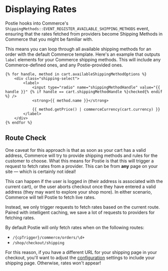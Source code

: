 # Displaying Rates
Postie hooks into Commerce's `ShippingMethods::EVENT_REGISTER_AVAILABLE_SHIPPING_METHODS` event, ensuring that the rates fetched from providers become Shipping Methods in Commerce that you might be familiar with.

This means you can loop through all available shipping methods for an order with the default Commerce template. Here's an example that outputs `label` elements for your Commerce shipping methods. This will include any Commerce-defined ones, and any Postie-provided ones.

```twig
{% for handle, method in cart.availableShippingMethodOptions %}
    <div class="shipping-select">
        <label>
            <input type="radio" name="shippingMethodHandle" value="{{ handle }}" {% if handle == cart.shippingMethodHandle %}checked{% endif %} />
            <strong>{{ method.name }}</strong>

            {{ method.getPrice() | commerceCurrency(cart.currency) }}
        </label>
    </div>
{% endfor %}
```

## Route Check
One caveat for this approach is that as soon as your cart has a valid address, Commerce will try to provide shipping methods and rules for the customer to choose. What this means for Postie is that this will trigger a request to fetch rates from a provider. This can be from **any** page on your site — which is certainly not ideal!

This can happen if the user is logged in (their address is associated with the current cart), or the user aborts checkout once they have entered a valid address (they may want to explore your shop more). In either scenario, Commerce will tell Postie to fetch live rates.

Instead, we only trigger requests to fetch rates based on the current route. Paired with intelligent caching, we save a lot of requests to providers for fetching rates.

By default Postie will only fetch rates when on the following routes:
- `/{cpTrigger}/commerce/orders/\d+`
- `/shop/checkout/shipping`

For this reason, if you have a different URL for your shipping page in your checkout, you'll want to adjust the [configuration](docs:get-started/configuration) settings to include your shipping page. Otherwise, rates won't appear!